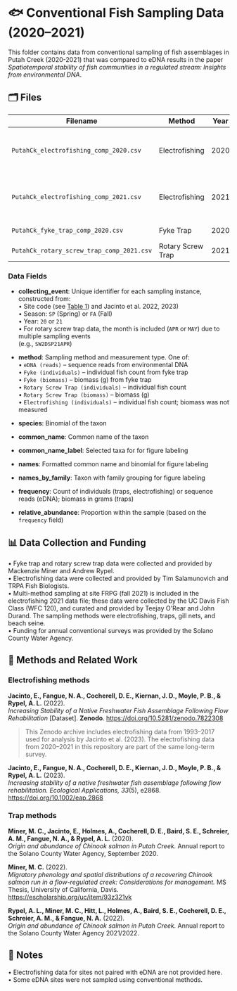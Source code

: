 # 🐟 Conventional Fish Sampling Data (2020–2021)

This folder contains data from conventional sampling of fish assemblages in Putah Creek (2020-2021) that was compared to eDNA results in the paper *Spatiotemporal stability of fish communities in a regulated stream: Insights from environmental DNA*.


## 🗂️ Files

| Filename                         | Method              | Year | Location        | Season | Notes |
|----------------------------------|---------------------|------|-----------------|--------|-------|
| `PutahCk_electrofishing_comp_2020.csv`        | Electrofishing      | 2020 | Multiple sites  | Fall   | Partial overlap with eDNA sites |
| `PutahCk_electrofishing_comp_2021.csv`        | Electrofishing      | 2021 | Multiple sites  | Fall   | Partial overlap with eDNA sites |
| `PutahCk_fyke_trap_comp_2020.csv`             | Fyke Trap           | 2020 | Russell Ranch   | Spring | Single trap |
| `PutahCk_rotary_screw_trap_comp_2021.csv`     | Rotary Screw Trap   | 2021 | Step Weir 2     | Spring | Single trap |

### Data Fields

- **collecting_event**: Unique identifier for each sampling instance, constructed from:  
  • Site code (see [Table 1](../../Tables/Table1_Putah_Creek_sites.md)) and Jacinto et al. 2022, 2023)  
  • Season: `SP` (Spring) or `FA` (Fall)  
  • Year: `20` or `21`  
  • For rotary screw trap data, the month is included (`APR` or `MAY`) due to multiple sampling events  
    (e.g., `SW2DSP21APR`)

- **method**: Sampling method and measurement type. One of:  
  • `eDNA (reads)` – sequence reads from environmental DNA  
  • `Fyke (individuals)` – individual fish count from fyke trap  
  • `Fyke (biomass)` – biomass (g) from fyke trap  
  • `Rotary Screw Trap (individuals)` – individual fish count  
  • `Rotary Screw Trap (biomass)` – biomass (g)  
  • `Electrofishing (individuals)` – individual fish count; biomass was not measured

- **species**: Binomial of the taxon

- **common_name**: Common name of the taxon

- **common_name_label**: Selected taxa for for figure labeling

- **names**: Formatted common name and binomial for figure labeling

- **names_by_family**: Taxon with family grouping for figure labeling

- **frequency**: Count of individuals (traps, electrofishing) or sequence reads (eDNA); biomass in grams (traps) 

- **relative_abundance**: Proportion within the sample (based on the `frequency` field)


## 📊 Data Collection and Funding

• Fyke trap and rotary screw trap data were collected and provided by Mackenzie Miner and Andrew Rypel.  
• Electrofishing data were collected and provided by Tim Salamunovich and TRPA Fish Biologists.  
• Multi-method sampling at site FRPG (fall 2021) is included in the electrofishing 2021 data file; these data were collected by the UC Davis Fish Class (WFC 120), and curated and provided by Teejay O'Rear and John Durand. The sampling methods were electrofishing, traps, gill nets, and beach seine.  
• Funding for annual conventional surveys was provided by the Solano County Water Agency.

## 📄 Methods and Related Work

### Electrofishing methods

**Jacinto, E., Fangue, N. A., Cocherell, D. E., Kiernan, J. D., Moyle, P. B., & Rypel, A. L.** (2022).  
*Increasing Stability of a Native Freshwater Fish Assemblage Following Flow Rehabilitation* [Dataset]. **Zenodo**. https://doi.org/10.5281/zenodo.7822308  
> This Zenodo archive includes electrofishing data from 1993–2017 used for analysis by Jacinto et al. (2023). The electrofishing data from 2020–2021 in this repository are part of the same long-term survey.

**Jacinto, E., Fangue, N. A., Cocherell, D. E., Kiernan, J. D., Moyle, P. B., & Rypel, A. L.** (2023).  
*Increasing stability of a native freshwater fish assemblage following flow rehabilitation.* *Ecological Applications, 33*(5), e2868.
https://doi.org/10.1002/eap.2868

### Trap methods

**Miner, M. C., Jacinto, E., Holmes, A., Cocherell, D. E., Baird, S. E., Schreier, A. M., Fangue, N. A., & Rypel, A. L.** (2020).  
*Origin and abundance of Chinook salmon in Putah Creek.* Annual report to the Solano County Water Agency, September 2020.

**Miner, M. C.** (2022).  
*Migratory phenology and spatial distributions of a recovering Chinook salmon run in a flow-regulated creek: Considerations for management.* MS Thesis, University of California, Davis.
https://escholarship.org/uc/item/93z321vk

**Rypel, A. L., Miner, M. C., Hitt, L., Holmes, A., Baird, S. E., Cocherell, D. E., Schreier, A. M., & Fangue, N. A.** (2022).  
*Origin and abundance of Chinook salmon in Putah Creek.* Annual report to the Solano County Water Agency 2021/2022.

## 📌 Notes

• Electrofishing data for sites not paired with eDNA are not provided here.  
• Some eDNA sites were not sampled using conventional methods.
